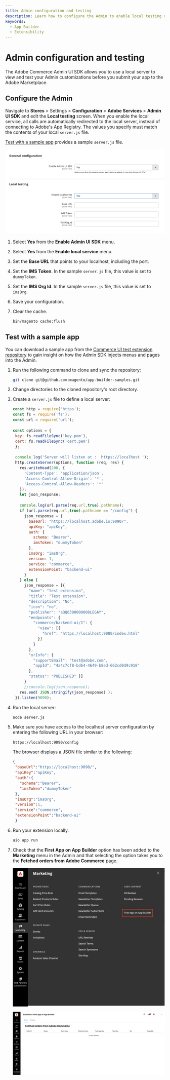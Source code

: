 ```yaml
---
title: Admin configuration and testing
description: Learn how to configure the Admin to enable local testing of your Admin customizations.
keywords:
  - App Builder
  - Extensibility
---
```


# Admin configuration and testing

The Adobe Commerce Admin UI SDK allows you to use a local server to view and test your Admin customizations before you submit your app to the Adobe Marketplace.

## Configure the Admin

Navigate to **Stores** > Settings > **Configuration** > **Adobe Services** > **Admin UI SDK** and edit the **Local testing** screen. When you enable the local service, all calls are automatically redirected to the local server, instead of connecting to Adobe's App Registry. The values you specify must match the contents of your local `server.js` file.

[Test with a sample app](#test-with-a-sample-app) provides a sample `server.js` file.

![Local server configuration](../_images/sdk-config.png)

1. Select **Yes** from the **Enable Admin UI SDK** menu.

1. Select **Yes** from the **Enable local service** menu.

1. Set the **Base URL** that points to your localhost, including the port.

1. Set the **IMS Token**. In the sample `server.js` file, this value is set to `dummyToken`.

1. Set the **IMS Org Id**. In the sample `server.js` file, this value is set to `imsOrg`.

1. Save your configuration.

1. Clear the cache.

   ```bash
   bin/magento cache:flush
   ```

## Test with a sample app

You can download a sample app from the [Commerce UI test extension repository](https://github.com/magento/app-builder-samples) to gain insight on how the Admin SDK injects menus and pages into the Admin.

1. Run the following command to clone and sync the repository:

   ```bash
   git clone git@github.com:magento/app-builder-samples.git
   ```

1. Change directories to the cloned repository's root directory.

1. Create a `server.js` file to define a local server:

   ```js
   const http = require('https');
   const fs = require('fs');
   const url = require('url');
   
   const options = {
    key: fs.readFileSync('key.pem'),
    cert: fs.readFileSync('cert.pem')
    };
    
    console.log('Server will listen at :  https://localhost ');
    http.createServer(options, function (req, res) {
      res.writeHead(200, {
        'Content-Type': 'application/json',
        'Access-Control-Allow-Origin': '*',
        'Access-Control-Allow-Headers': '*'
      });
      let json_response;
      
      console.log(url.parse(req.url,true).pathname);
      if (url.parse(req.url,true).pathname == "/config") {
        json_response = {
          baseUrl: "https://localhost.adobe.io:9090/",
          apiKey: "apiKey",
          auth: {
            schema: "Bearer",
            imsToken: "dummyToken"
          },
          imsOrg: "imsOrg",
          version: 1,
          service: "commerce",
          extensionPoint: "backend-ui"
        }
      } else {
        json_response = [{
          "name": "test-extension",
          "title": "Test extension",
          "description": "No",
          "icon": "no",
          "publisher": "aQQ6300000008LEGAY",
          "endpoints": {
            "commerce/backend-ui/1": {
              "view": [{
                "href": "https://localhost:9080/index.html"
              }]
            }
          },
          "xrInfo": {
            "supportEmail": "test@adobe.com",
            "appId": "4a4c7cf8-bd64-4649-b8ed-662cd0d9c918"
          },
          "status": "PUBLISHED" }]
        }
        //console.log(json_response);
      res.end( JSON.stringify(json_response) );
    }).listen(9090);
    ```

1.  Run the local server:

    ```bash
    node server.js
    ```

1. Make sure you have access to the localhost server configuration by entering the following URL in your browser:

   `https://localhost:9090/config`

   The browser displays a JSON file similar to the following:

   ```json
   {
    "baseUrl":"https://localhost:9090/",
    "apiKey":"apiKey",
    "auth":{
      "schema":"Bearer",
      "imsToken":"dummyToken"
    },
    "imsOrg":"imsOrg",
    "version":1,
    "service":"commerce",
    "extensionPoint":"backend-ui"
    }
   ```

1. Run your extension locally.

   ```bash
   aio app run
   ```

1. Check that the **First App on App Builder** option has been added to the **Marketing** menu in the Admin and that selecting the option takes you to the **Fetched orders from Adobe Commerce** page.

   ![Fetched orders from Adobe Commerce page](../_images/first-app.png)

   ![First App on App Builder menu](../_images/fetched-orders.png)
